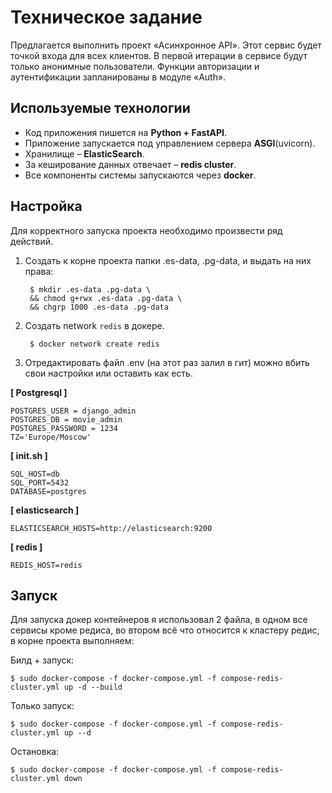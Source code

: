 # Техническое задание

Предлагается выполнить проект «Асинхронное API». Этот сервис будет точкой входа для всех клиентов. В первой итерации в сервисе будут только анонимные пользователи. Функции авторизации и аутентификации запланированы в модуле «Auth».

## Используемые технологии

- Код приложения пишется на **Python + FastAPI**.
- Приложение запускается под управлением сервера **ASGI**(uvicorn).
- Хранилище – **ElasticSearch**.
- За кеширование данных отвечает – **redis cluster**.
- Все компоненты системы запускаются через **docker**.


## Настройка

Для корректного запуска проекта необходимо произвести ряд действий.
1. Создать к корне проекта папки .es-data, .pg-data, и выдать на них права:

        $ mkdir .es-data .pg-data \
        && chmod g+rwx .es-data .pg-data \
        && chgrp 1000 .es-data .pg-data

2. Создать network `redis` в докере.

        $ docker network create redis

3. Отредактировать файл .env (на этот раз залил в гит) можно вбить свои настройки или оставить как есть.

**[ Postgresql ]**
```
POSTGRES_USER = django_admin 
POSTGRES_DB = movie_admin
POSTGRES_PASSWORD = 1234
TZ='Europe/Moscow'
```
**[ init.sh ]**
```
SQL_HOST=db
SQL_PORT=5432
DATABASE=postgres
```

**[ elasticsearch ]**
```
ELASTICSEARCH_HOSTS=http://elasticsearch:9200
```
**[ redis ]**
```
REDIS_HOST=redis
```

## Запуск

Для запуска докер контейнеров я использовал 2 файла, в одном все сервисы кроме редиса, во втором всё что относится к кластеру редис, в корне проекта выполняем:

Билд + запуск:

    $ sudo docker-compose -f docker-compose.yml -f compose-redis-cluster.yml up -d --build

Только запуск:

    $ sudo docker-compose -f docker-compose.yml -f compose-redis-cluster.yml up --d

Остановка:

    $ sudo docker-compose -f docker-compose.yml -f compose-redis-cluster.yml down

